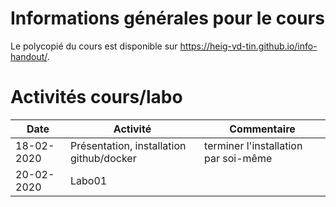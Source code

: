 # Informations générales pour le cours

Le polycopié du cours est disponible sur https://heig-vd-tin.github.io/info-handout/.

# Activités cours/labo
| Date | Activité | Commentaire |
|---|---|---|
|18-02-2020 | Présentation, installation github/docker | terminer l'installation par soi-même |
|20-02-2020 | Labo01 | |
